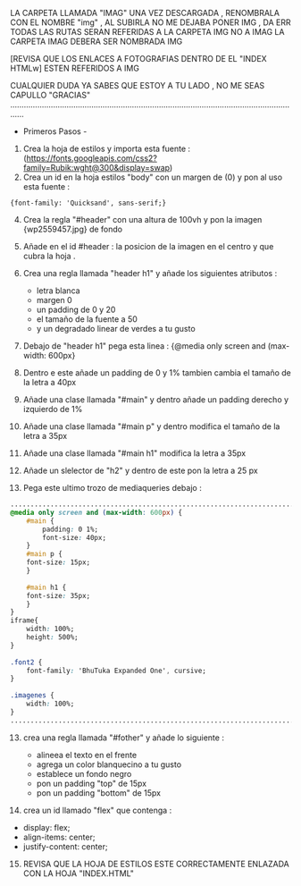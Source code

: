 LA CARPETA LLAMADA "IMAG" UNA VEZ DESCARGADA , RENOMBRALA CON EL NOMBRE "img" , AL SUBIRLA NO ME DEJABA PONER IMG , DA ERR
TODAS LAS RUTAS SERAN REFERIDAS A LA CARPETA IMG NO A IMAG 
LA CARPETA IMAG DEBERA SER NOMBRADA IMG

[REVISA QUE LOS ENLACES A FOTOGRAFIAS DENTRO DE EL "INDEX HTMLw] ESTEN REFERIDOS A IMG

CUALQUIER DUDA YA SABES QUE ESTOY A TU LADO , NO ME SEAS CAPULLO "GRACIAS"
..................................................................................................................................

- Primeros Pasos -

1. Crea la hoja de estilos y importa esta fuente : (https://fonts.googleapis.com/css2?family=Rubik:wght@300&display=swap)
2. Crea un id en la hoja estilos "body" con un margen de (0) y pon al uso esta fuente :
```
{font-family: 'Quicksand', sans-serif;}
```
4. Crea la regla "#header" con una altura de 100vh y pon la imagen {wp2559457.jpg} de fondo
5. Añade en el id #header : la posicion de la imagen en el centro y que cubra la hoja .
6. Crea una regla llamada "header h1" y añade los siguientes atributos : 

    - letra blanca
    - margen 0
    - un padding de 0 y 20
    - el tamaño de la fuente a 50
    - y un degradado linear de verdes a tu gusto 

6. Debajo de "header h1" pega esta linea : {@media only screen and (max-width: 600px}
7. Dentro e este añade un padding de 0 y 1% tambien cambia el tamaño de la letra a 40px
8. Añade una clase llamada "#main" y dentro añade un padding derecho y izquierdo de 1%
9. Añade una clase llamada "#main p" y dentro modifica el tamaño de la letra a 35px
10. Añade una clase llamada "#main h1" modifica la letra a 35px
11. Añade un slelector de  "h2" y dentro de este pon la letra a 25 px
12. Pega este ultimo trozo de mediaqueries debajo :
```css
........................................................................
@media only screen and (max-width: 600px) {                            |
    #main {                                                            |
        padding: 0 1%;                                                 |
        font-size: 40px;                                               |
    }                                                                  |
    #main p {                                                          |
    font-size: 15px;                                                   |
    }                                                                  |
                                                                       | 
    #main h1 {                                                         | 
    font-size: 35px;                                                   | 
    }                                                                  | 
}                                                                      | 
iframe{                                                                | 
    width: 100%;                                                       | 
    height: 500%;                                                      | 
}                                                                      | 
                                                                       |  
.font2 {                                                               | 
    font-family: 'BhuTuka Expanded One', cursive;                      | 
}                                                                      | 
                                                                       | 
.imagenes {                                                            |
    width: 100%;                                                       |
}                                                                      |
........................................................................
```
13. crea una regla llamada "#fother" y añade lo siguiente  : 
   
    - alineea el texto en el frente
    - agrega un color blanquecino a tu gusto
    - establece un fondo negro
    - pon un padding "top" de 15px
    - pon un padding "bottom" de 15px

14. crea un id llamado "flex" que contenga :

-  display: flex;
-  align-items: center;
-  justify-content: center;

15. REVISA QUE LA HOJA DE ESTILOS ESTE CORRECTAMENTE ENLAZADA CON LA HOJA "INDEX.HTML"

                                                                        


                                                                        
